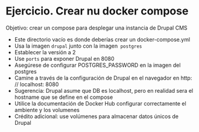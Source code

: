 # Ejercicio. Crear nu docker compose

Objetivo: crear un compose para desplegar una instancia de Drupal CMS

- Este directorio vacío es donde deberías crear un docker-compose.yml
- Usa la imagen `drupal` junto con la imagen` postgres`
- Establecer la versión a 2
- Use `ports` para exponer Drupal en 8080
- Asegúrese de configurar POSTGRES_PASSWORD en la imagen del postgres
- Camine a través de la configuración de Drupal en el navegador en http: // localhost: 8080
- Sugerencia: Drupal asume que DB es localhost, pero en realidad sera el hostname que se define en el compose
- Utilice la documentación de Docker Hub configurar correctamente el ambiente y los volumenes
- Crédito adicional: use volúmenes para almacenar datos únicos de Drupal